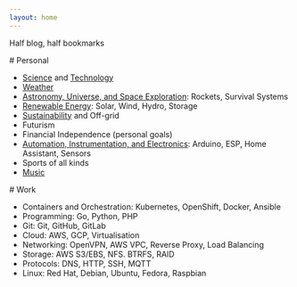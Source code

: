 ```yaml
---
layout: home
---
```


Half blog, half bookmarks

<div class="row">
<div class="col-sm" markdown="1">
# Personal

* [Science](/science) and [Technology](/technology)
* [Weather](/weather)
* [Astronomy, Universe, and Space Exploration](/space): Rockets, Survival Systems
* [Renewable Energy](/energy): Solar, Wind, Hydro, Storage
* [Sustainability](/energy) and Off-grid
* Futurism
* Financial Independence (personal goals)
* [Automation, Instrumentation, and Electronics](/makers): Arduino, ESP, Home Assistant, Sensors
* Sports of all kinds
* [Music](/music)
</div>

<div class="col-sm" markdown="1">
# Work

* Containers and Orchestration: Kubernetes, OpenShift, Docker, Ansible
* Programming: Go, Python, PHP
* Git: Git, GitHub, GitLab
* Cloud: AWS, GCP, Virtualisation
* Networking: OpenVPN, AWS VPC, Reverse Proxy, Load Balancing
* Storage: AWS S3/EBS, NFS. BTRFS, RAID
* Protocols: DNS, HTTP, SSH, MQTT
* Linux: Red Hat, Debian, Ubuntu, Fedora, Raspbian
</div>
</div>
